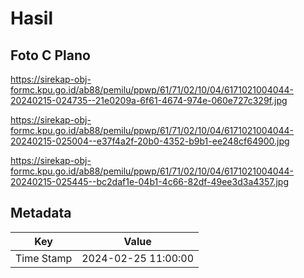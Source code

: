 # Hasil

## Foto C Plano

https://sirekap-obj-formc.kpu.go.id/ab88/pemilu/ppwp/61/71/02/10/04/6171021004044-20240215-024735--21e0209a-6f61-4674-974e-060e727c329f.jpg

https://sirekap-obj-formc.kpu.go.id/ab88/pemilu/ppwp/61/71/02/10/04/6171021004044-20240215-025004--e37f4a2f-20b0-4352-b9b1-ee248cf64900.jpg

https://sirekap-obj-formc.kpu.go.id/ab88/pemilu/ppwp/61/71/02/10/04/6171021004044-20240215-025445--bc2daf1e-04b1-4c66-82df-49ee3d3a4357.jpg


## Metadata

| Key        | Value               |
| ---------- | ------------------- |
| Time Stamp | 2024-02-25 11:00:00 |



